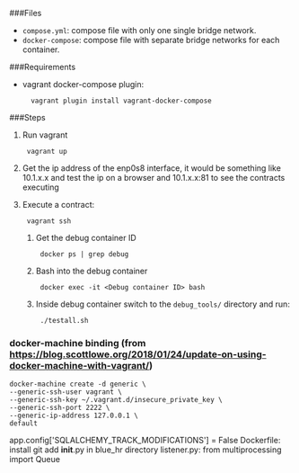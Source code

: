 ###Files
- `compose.yml`: compose file with only one single bridge network.
- `docker-compose`: compose file with separate bridge networks for each container.

###Requirements
- vagrant docker-compose plugin:

		vagrant plugin install vagrant-docker-compose

###Steps
1. Run vagrant

		vagrant up
2. Get the ip address of the enp0s8 interface, it would be something like 10.1.x.x and test the ip on a browser and 10.1.x.x:81 to see the contracts executing
3. Execute a contract:

		vagrant ssh
	1. Get the debug container ID

			docker ps | grep debug
	2. Bash into the debug container

			docker exec -it <Debug container ID> bash
	3. Inside debug container switch to the `debug_tools/` directory and run:

			./testall.sh

### docker-machine binding (from https://blog.scottlowe.org/2018/01/24/update-on-using-docker-machine-with-vagrant/)
	docker-machine create -d generic \
	--generic-ssh-user vagrant \
	--generic-ssh-key ~/.vagrant.d/insecure_private_key \
	--generic-ssh-port 2222 \
	--generic-ip-address 127.0.0.1 \
	default

app.config['SQLALCHEMY_TRACK_MODIFICATIONS'] = False
Dockerfile: install git
add __init__.py in blue_hr directory
listener.py: from multiprocessing import Queue
